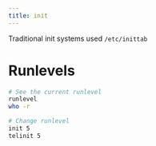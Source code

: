 ```yaml
---
title: init
---
```


Traditional init systems used `/etc/inittab`

# Runlevels

```bash
# See the current runlevel
runlevel
who -r

# Change runlevel
init 5
telinit 5
```
